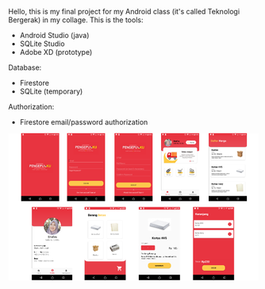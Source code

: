 Hello, this is my final project for my Android class (it's called Teknologi Bergerak) in my collage.
This is the tools:
- Android Studio (java)
- SQLite Studio
- Adobe XD (prototype)

Database:
- Firestore
- SQLite (temporary)

Authorization:
- Firestore email/password authorization

![screenshots](screenshots/pengepulku.png)
